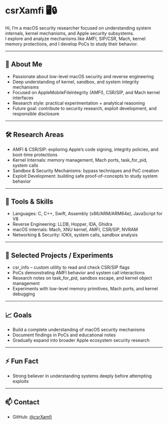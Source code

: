 # csrXamfi 🖥️🔒

Hi, I’m a macOS security researcher focused on understanding system internals, kernel mechanisms, and Apple security subsystems.  
I explore and analyze mechanisms like AMFI, SIP/CSR, Mach, kernel memory protections, and I develop PoCs to study their behavior.

---

## 🔹 About Me
- Passionate about low-level macOS security and reverse engineering  
- Deep understanding of kernel, sandbox, and system integrity mechanisms  
- Focused on AppleMobileFileIntegrity (AMFI), CSR/SIP, and Mach kernel interfaces  
- Research style: practical experimentation + analytical reasoning  
- Future goal: contribute to security research, exploit development, and responsible disclosure

---

## 🛠️ Research Areas
- AMFI & CSR/SIP: exploring Apple’s code signing, integrity policies, and boot-time protections  
- Kernel Internals: memory management, Mach ports, task_for_pid, system calls  
- Sandbox & Security Mechanisms: bypass techniques and PoC creation  
- Exploit Development: building safe proof-of-concepts to study system behavior  

---

## 📂 Tools & Skills
- Languages: C, C++, Swift, Assembly (x86/ARM/ARM64e), JavaScript for V8  
- Reverse Engineering: LLDB, Hopper, IDA, Ghidra  
- macOS internals: Mach, XNU kernel, AMFI, CSR/SIP, NVRAM  
- Networking & Security: IOKit, system calls, sandbox analysis  

---

## 🔹 Selected Projects / Experiments
- csr_info – custom utility to read and check CSR/SIP flags  
- PoCs demonstrating AMFI behavior and system call interactions  
- Research notes on task_for_pid, sandbox escape, and kernel object management  
- Experiments with low-level memory primitives, Mach ports, and kernel debugging  

---

## 📈 Goals
- Build a complete understanding of macOS security mechanisms  
- Document findings in PoCs and educational notes  
- Gradually expand into broader Apple ecosystem security research  

---

## ⚡ Fun Fact
- Strong believer in understanding systems deeply before attempting exploits  

---

## 📫 Contact
- GitHub: [@csrXamfi](https://github.com/csrXamfi)
